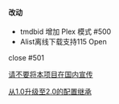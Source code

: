 #### 改动

- tmdbid 增加 Plex 模式 #500
- Alist离线下载支持115 Open

close #501

[请不要将本项目在国内宣传](https://github.com/wushuo894/ani-rss/discussions/504)

[从1.0升级至2.0的配置继承](https://github.com/wushuo894/ani-rss/discussions/427)
